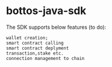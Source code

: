# bottos-java-sdk

   The SDK supports below features (to do):

    wallet creation;
    smart contract calling
    smart contract deplyment
    transaction,stake etc.
    connection management to chain 
    
    
